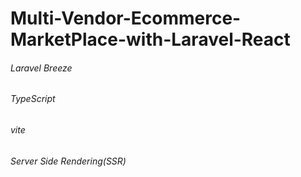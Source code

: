 # Multi-Vendor-Ecommerce-MarketPlace-with-Laravel-React

<h6>Laravel Breeze</h6>
<h6>TypeScript</h6>
<h6>vite</h6>
<h6>Server Side Rendering(SSR)</h6>
